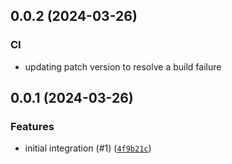 ## 0.0.2 (2024-03-26)


### CI
* updating patch version to resolve a build failure


## 0.0.1 (2024-03-26)


### Features
* initial integration (#1) ([`4f9b21c`](https://github.com/casillas2/deadline-cloud-for-after-effects/commit/4f9b21c1984b573787378e7ab462c6c93120f219))



